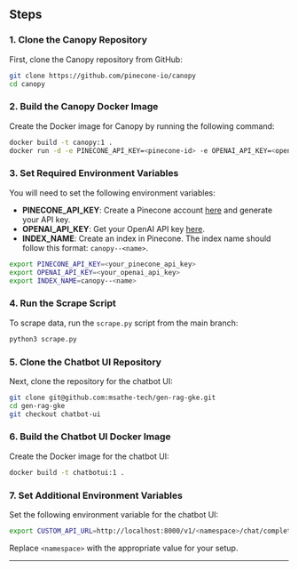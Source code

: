 ## Steps

### 1. Clone the Canopy Repository
First, clone the Canopy repository from GitHub:

```bash
git clone https://github.com/pinecone-io/canopy
cd canopy
```

### 2. Build the Canopy Docker Image

Create the Docker image for Canopy by running the following command:

```bash
docker build -t canopy:1 .
docker run -d -e PINECONE_API_KEY=<pinecone-id> -e OPENAI_API_KEY=<openai-id>  -e INDEX_NAME=canopy--langchain -p 8000:8000 canopy:1
```

### 3. Set Required Environment Variables

You will need to set the following environment variables:

- **PINECONE_API_KEY**: Create a Pinecone account [here](https://www.pinecone.io) and generate your API key.
- **OPENAI_API_KEY**: Get your OpenAI API key [here](https://beta.openai.com/signup/).
- **INDEX_NAME**: Create an index in Pinecone. The index name should follow this format: `canopy--<name>`.

```bash
export PINECONE_API_KEY=<your_pinecone_api_key>
export OPENAI_API_KEY=<your_openai_api_key>
export INDEX_NAME=canopy--<name>
```

### 4. Run the Scrape Script

To scrape data, run the `scrape.py` script from the main branch:

```bash
python3 scrape.py
```

### 5. Clone the Chatbot UI Repository

Next, clone the repository for the chatbot UI:

```bash
git clone git@github.com:msathe-tech/gen-rag-gke.git
cd gen-rag-gke
git checkout chatbot-ui
```

### 6. Build the Chatbot UI Docker Image

Create the Docker image for the chatbot UI:

```bash
docker build -t chatbotui:1 .
```

### 7. Set Additional Environment Variables

Set the following environment variable for the chatbot UI:

```bash
export CUSTOM_API_URL=http://localhost:8000/v1/<namespace>/chat/completions
```

Replace `<namespace>` with the appropriate value for your setup.

---

